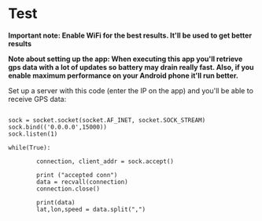 # Test

__Important note: Enable WiFi for the best results. It'll be used to get better results__

__Note about setting up the app: When executing this app you'll retrieve gps data with a lot of updates so battery may drain really fast. Also, if you enable maximum performance on your Android phone it'll run better.__

Set up a server with this code (enter the IP on the app) and you'll be able to receive GPS data:

```import socket

sock = socket.socket(socket.AF_INET, socket.SOCK_STREAM)
sock.bind(('0.0.0.0',15000))
sock.listen(1)

while(True):

        connection, client_addr = sock.accept()

        print ("accepted conn")
        data = recvall(connection)
        connection.close()

        print(data)
        lat,lon,speed = data.split(",")
